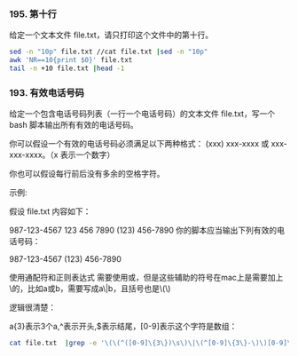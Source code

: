 ### 195. 第十行

给定一个文本文件 file.txt，请只打印这个文件中的第十行。

```bash
sed -n "10p" file.txt //cat file.txt |sed -n "10p"
awk 'NR==10{print $0}' file.txt 
tail -n +10 file.txt |head -1
```



### 193. 有效电话号码

给定一个包含电话号码列表（一行一个电话号码）的文本文件 file.txt，写一个 bash 脚本输出所有有效的电话号码。

你可以假设一个有效的电话号码必须满足以下两种格式： (xxx) xxx-xxxx 或 xxx-xxx-xxxx。（x 表示一个数字）

你也可以假设每行前后没有多余的空格字符。

示例:

假设 file.txt 内容如下：

987-123-4567
123 456 7890
(123) 456-7890
你的脚本应当输出下列有效的电话号码：

987-123-4567
(123) 456-7890


使用通配符和正则表达式
需要使用或，但是这些辅助的符号在mac上是需要加上\\的，比如a或b，需要写成a\\|b，且括号也是\\(\\)

逻辑很清楚：

a{3}表示3个a,^表示开头,$表示结尾，[0-9]表示这个字符是数组：
```bash
cat file.txt  |grep -e '\(\(^([0-9]\{3\})\s\)\|\(^[0-9]\{3\}-\)\)[0-9]\{3\}-[0-9]\{4\}$'
```